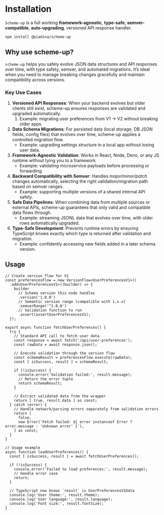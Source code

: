 # Installation

`Scheme-up` is a full working **framework-agnostic**, **type-safe**, **semver-compatible**, **auto-upgrading**, versioned API response handler.

```bash
npm install @piadina/scheme-up
```

## Why use scheme-up?

`scheme-up` helps you safely evolve JSON data structures and API responses over time, with type safety, semver, and automated migrations. It’s ideal when you need to manage breaking changes gracefully and maintain compatibility across versions.

### Key Use Cases

1. **Versioned API Responses**: When your backend evolves but older clients still exist, scheme-up ensures responses are validated and upgraded automatically.
   1. Example: migrating user preferences from V1 → V2 without breaking older apps.
2. **Data Schema Migrations**: For persisted data (local storage, DB JSON fields, config files) that evolves over time, scheme-up applies a controlled migration flow.
   * Example: upgrading settings structure in a local app without losing user data.
3. **Framework-Agnostic Validation**: Works in React, Node, Deno, or any JS runtime without tying you to a framework
   * Example: validating microservice payloads before processing or forwarding.
4. **Backward Compatibility with Semver**: Handles *major/minor/patch* changes automatically, selecting the right validation/migration path based on semver ranges.
   * Example: supporting multiple versions of a shared internal API safely.
5. **Safe Data Pipelines**: When combining data from multiple sources or external APIs, scheme-up guarantees that only valid and compatible data flows through.
   * Example: streaming JSONL data that evolves over time, with older rows automatically upgraded.
6. **Type-Safe Development**: Prevents runtime errors by ensuring TypeScript knows exactly which type is returned after validation and migration.
   * Example: confidently accessing new fields added in a later schema version.

## Usage
```tsx
// Create version flow for V1
const preferencesFlow = new VersionFlow<UserPreferencesV1>()
  .add<UserPreferencesV1>((builder) => {
    builder
      // Schema version this node handles
      .version('1.0.0')
      // Semantic version range (compatible with 1.x.x)                    
      .semverRange('^1.0.0') 
      // Validation function to run
      .assert(assertUserPreferencesV1);    
  });

export async function fetchUserPreferences() {
  try {
    // Standard API call to fetch user data
    const response = await fetch('/api/user-preferences');
    const rawData = await response.json();

    // Execute validation through the version flow
    const schemaResult = preferencesFlow.execute(rawData);
    const [ isSuccess, result ] = schemaResult;

    if (!isSuccess) {
      console.error('Validation failed:', result.message);
      // Return the error tuple
      return schemaResult; 
    }

    // Extract validated data from the wrapper
    return [ true, result.data ] as const;
  } catch (error) {
    // Handle network/parsing errors separately from validation errors
    return [
      false,
      new Error(`Fetch failed: ${ error instanceof Error ? error.message : 'Unknown error' }`),
    ] as const;
  }
}

// Usage example
async function loadUserPreferences() {
  const [ isSuccess, result ] = await fetchUserPreferences();

  if (!isSuccess) {
    console.error('Failed to load preferences:', result.message);
    // Handle error case
    return; 
  }

  // TypeScript now knows `result` is UserPreferencesV1Data
  console.log('User theme:', result.theme);
  console.log('User language:', result.language);
  console.log('Font size:', result.fontSize);
}
```
